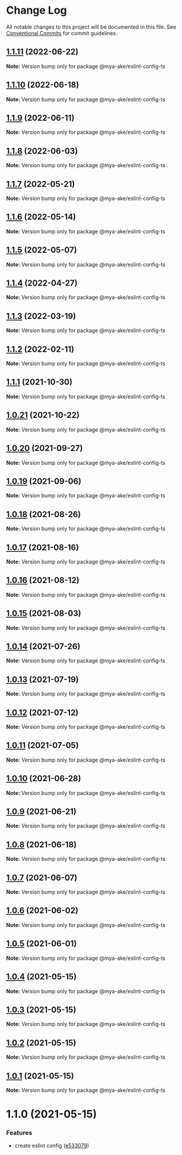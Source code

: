 # Change Log

All notable changes to this project will be documented in this file.
See [Conventional Commits](https://conventionalcommits.org) for commit guidelines.

## [1.1.11](https://github.com/mya-ake/shared/compare/@mya-ake/eslint-config-ts@1.1.10...@mya-ake/eslint-config-ts@1.1.11) (2022-06-22)

**Note:** Version bump only for package @mya-ake/eslint-config-ts

## [1.1.10](https://github.com/mya-ake/shared/compare/@mya-ake/eslint-config-ts@1.1.9...@mya-ake/eslint-config-ts@1.1.10) (2022-06-18)

**Note:** Version bump only for package @mya-ake/eslint-config-ts

## [1.1.9](https://github.com/mya-ake/shared/compare/@mya-ake/eslint-config-ts@1.1.8...@mya-ake/eslint-config-ts@1.1.9) (2022-06-11)

**Note:** Version bump only for package @mya-ake/eslint-config-ts

## [1.1.8](https://github.com/mya-ake/shared/compare/@mya-ake/eslint-config-ts@1.1.7...@mya-ake/eslint-config-ts@1.1.8) (2022-06-03)

**Note:** Version bump only for package @mya-ake/eslint-config-ts

## [1.1.7](https://github.com/mya-ake/shared/compare/@mya-ake/eslint-config-ts@1.1.6...@mya-ake/eslint-config-ts@1.1.7) (2022-05-21)

**Note:** Version bump only for package @mya-ake/eslint-config-ts

## [1.1.6](https://github.com/mya-ake/shared/compare/@mya-ake/eslint-config-ts@1.1.5...@mya-ake/eslint-config-ts@1.1.6) (2022-05-14)

**Note:** Version bump only for package @mya-ake/eslint-config-ts

## [1.1.5](https://github.com/mya-ake/shared/compare/@mya-ake/eslint-config-ts@1.1.4...@mya-ake/eslint-config-ts@1.1.5) (2022-05-07)

**Note:** Version bump only for package @mya-ake/eslint-config-ts

## [1.1.4](https://github.com/mya-ake/shared/compare/@mya-ake/eslint-config-ts@1.1.3...@mya-ake/eslint-config-ts@1.1.4) (2022-04-27)

**Note:** Version bump only for package @mya-ake/eslint-config-ts

## [1.1.3](https://github.com/mya-ake/shared/compare/@mya-ake/eslint-config-ts@1.1.2...@mya-ake/eslint-config-ts@1.1.3) (2022-03-19)

**Note:** Version bump only for package @mya-ake/eslint-config-ts

## [1.1.2](https://github.com/mya-ake/shared/compare/@mya-ake/eslint-config-ts@1.1.1...@mya-ake/eslint-config-ts@1.1.2) (2022-02-11)

**Note:** Version bump only for package @mya-ake/eslint-config-ts

## [1.1.1](https://github.com/mya-ake/shared/compare/@mya-ake/eslint-config-ts@1.0.21...@mya-ake/eslint-config-ts@1.1.1) (2021-10-30)

**Note:** Version bump only for package @mya-ake/eslint-config-ts

## [1.0.21](https://github.com/mya-ake/shared/compare/@mya-ake/eslint-config-ts@1.0.20...@mya-ake/eslint-config-ts@1.0.21) (2021-10-22)

**Note:** Version bump only for package @mya-ake/eslint-config-ts

## [1.0.20](https://github.com/mya-ake/shared/compare/@mya-ake/eslint-config-ts@1.0.19...@mya-ake/eslint-config-ts@1.0.20) (2021-09-27)

**Note:** Version bump only for package @mya-ake/eslint-config-ts

## [1.0.19](https://github.com/mya-ake/shared/compare/@mya-ake/eslint-config-ts@1.0.18...@mya-ake/eslint-config-ts@1.0.19) (2021-09-06)

**Note:** Version bump only for package @mya-ake/eslint-config-ts

## [1.0.18](https://github.com/mya-ake/shared/compare/@mya-ake/eslint-config-ts@1.0.17...@mya-ake/eslint-config-ts@1.0.18) (2021-08-26)

**Note:** Version bump only for package @mya-ake/eslint-config-ts

## [1.0.17](https://github.com/mya-ake/shared/compare/@mya-ake/eslint-config-ts@1.0.16...@mya-ake/eslint-config-ts@1.0.17) (2021-08-16)

**Note:** Version bump only for package @mya-ake/eslint-config-ts

## [1.0.16](https://github.com/mya-ake/shared/compare/@mya-ake/eslint-config-ts@1.0.15...@mya-ake/eslint-config-ts@1.0.16) (2021-08-12)

**Note:** Version bump only for package @mya-ake/eslint-config-ts

## [1.0.15](https://github.com/mya-ake/shared/compare/@mya-ake/eslint-config-ts@1.0.14...@mya-ake/eslint-config-ts@1.0.15) (2021-08-03)

**Note:** Version bump only for package @mya-ake/eslint-config-ts

## [1.0.14](https://github.com/mya-ake/shared/compare/@mya-ake/eslint-config-ts@1.0.13...@mya-ake/eslint-config-ts@1.0.14) (2021-07-26)

**Note:** Version bump only for package @mya-ake/eslint-config-ts

## [1.0.13](https://github.com/mya-ake/shared/compare/@mya-ake/eslint-config-ts@1.0.12...@mya-ake/eslint-config-ts@1.0.13) (2021-07-19)

**Note:** Version bump only for package @mya-ake/eslint-config-ts

## [1.0.12](https://github.com/mya-ake/shared/compare/@mya-ake/eslint-config-ts@1.0.11...@mya-ake/eslint-config-ts@1.0.12) (2021-07-12)

**Note:** Version bump only for package @mya-ake/eslint-config-ts

## [1.0.11](https://github.com/mya-ake/shared/compare/@mya-ake/eslint-config-ts@1.0.10...@mya-ake/eslint-config-ts@1.0.11) (2021-07-05)

**Note:** Version bump only for package @mya-ake/eslint-config-ts

## [1.0.10](https://github.com/mya-ake/shared/compare/@mya-ake/eslint-config-ts@1.0.9...@mya-ake/eslint-config-ts@1.0.10) (2021-06-28)

**Note:** Version bump only for package @mya-ake/eslint-config-ts

## [1.0.9](https://github.com/mya-ake/shared/compare/@mya-ake/eslint-config-ts@1.0.8...@mya-ake/eslint-config-ts@1.0.9) (2021-06-21)

**Note:** Version bump only for package @mya-ake/eslint-config-ts

## [1.0.8](https://github.com/mya-ake/shared/compare/@mya-ake/eslint-config-ts@1.0.7...@mya-ake/eslint-config-ts@1.0.8) (2021-06-18)

**Note:** Version bump only for package @mya-ake/eslint-config-ts

## [1.0.7](https://github.com/mya-ake/shared/compare/@mya-ake/eslint-config-ts@1.0.6...@mya-ake/eslint-config-ts@1.0.7) (2021-06-07)

**Note:** Version bump only for package @mya-ake/eslint-config-ts

## [1.0.6](https://github.com/mya-ake/shared/compare/@mya-ake/eslint-config-ts@1.0.5...@mya-ake/eslint-config-ts@1.0.6) (2021-06-02)

**Note:** Version bump only for package @mya-ake/eslint-config-ts

## [1.0.5](https://github.com/mya-ake/shared/compare/@mya-ake/eslint-config-ts@1.0.4...@mya-ake/eslint-config-ts@1.0.5) (2021-06-01)

**Note:** Version bump only for package @mya-ake/eslint-config-ts

## [1.0.4](https://github.com/mya-ake/shared/compare/@mya-ake/eslint-config-ts@1.0.3...@mya-ake/eslint-config-ts@1.0.4) (2021-05-15)

**Note:** Version bump only for package @mya-ake/eslint-config-ts

## [1.0.3](https://github.com/mya-ake/shared/compare/@mya-ake/eslint-config-ts@1.0.2...@mya-ake/eslint-config-ts@1.0.3) (2021-05-15)

**Note:** Version bump only for package @mya-ake/eslint-config-ts

## [1.0.2](https://github.com/mya-ake/shared/compare/@mya-ake/eslint-config-ts@1.0.1...@mya-ake/eslint-config-ts@1.0.2) (2021-05-15)

**Note:** Version bump only for package @mya-ake/eslint-config-ts

## [1.0.1](https://github.com/mya-ake/shared/compare/@mya-ake/eslint-config-ts@1.1.0...@mya-ake/eslint-config-ts@1.0.1) (2021-05-15)

**Note:** Version bump only for package @mya-ake/eslint-config-ts

# 1.1.0 (2021-05-15)

### Features

- create eslint config ([e533079](https://github.com/mya-ake/shared/commit/e53307987fc4f42093512417e2e707e1cee74a1d))
